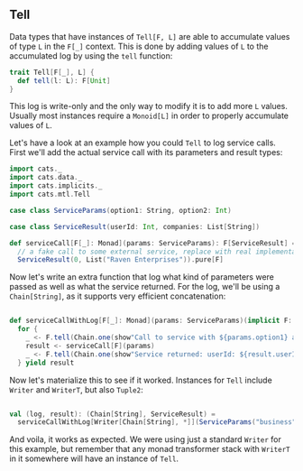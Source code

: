 ## Tell

Data types that have instances of `Tell[F, L]` are able to accumulate values of type `L` in the `F[_]` context.
This is done by adding values of `L` to the accumulated log by using the `tell` function:

```scala
trait Tell[F[_], L] {
  def tell(l: L): F[Unit]
}
```

This log is write-only and the only way to modify it is to add more `L` values.
Usually most instances require a `Monoid[L]` in order to properly accumulate values of `L`.

Let's have a look at an example how you could `Tell` to log service calls.
First we'll add the actual service call with its parameters and result types:


```scala mdoc
import cats._
import cats.data._
import cats.implicits._
import cats.mtl.Tell

case class ServiceParams(option1: String, option2: Int)

case class ServiceResult(userId: Int, companies: List[String]) 

def serviceCall[F[_]: Monad](params: ServiceParams): F[ServiceResult] = 
  // a fake call to some external service, replace with real implementation
  ServiceResult(0, List("Raven Enterprises")).pure[F]
```

Now let's write an extra function that log what kind of parameters were passed as well as what the service returned.
For the log, we'll be using a `Chain[String]`, as it supports very efficient concatenation:

```scala mdoc

def serviceCallWithLog[F[_]: Monad](params: ServiceParams)(implicit F: Tell[F, Chain[String]]): F[ServiceResult] =
  for {
    _ <- F.tell(Chain.one(show"Call to service with ${params.option1} and ${params.option2}"))
    result <- serviceCall[F](params)
    _ <- F.tell(Chain.one(show"Service returned: userId: ${result.userId}; companies: ${result.companies}"))
  } yield result
```

Now let's materialize this to see if it worked.
Instances for `Tell` include `Writer` and `WriterT`, but also `Tuple2`:

  
```scala mdoc

val (log, result): (Chain[String], ServiceResult) =
  serviceCallWithLog[Writer[Chain[String], *]](ServiceParams("business", 42)).run
```

And voila, it works as expected.
We were using just a standard `Writer` for this example,
  but remember that any monad transformer stack with `WriterT` in it somewhere will have an instance of `Tell`.
